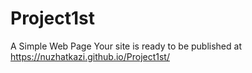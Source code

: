 # Project1st
A Simple Web Page
 Your site is ready to be published at https://nuzhatkazi.github.io/Project1st/

